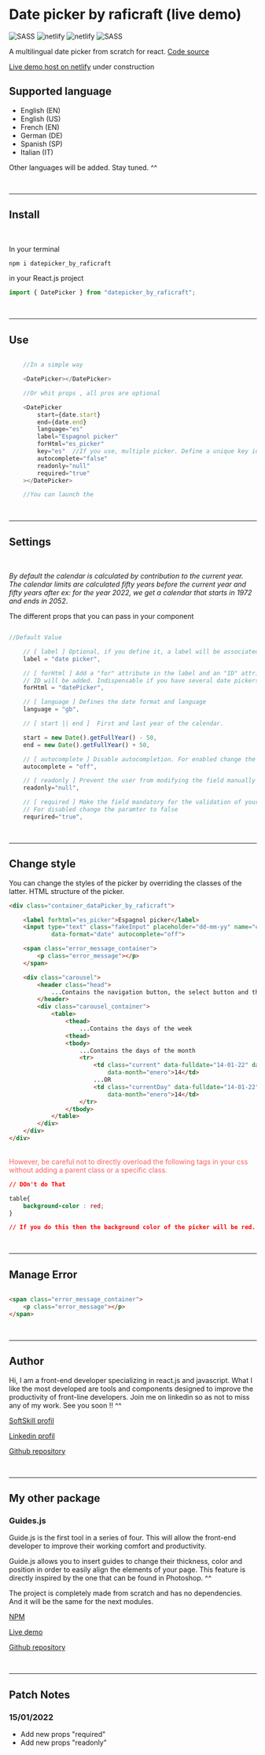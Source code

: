 # Date picker by raficraft (live demo)


![SASS](https://img.shields.io/badge/Node.js-43853D?style=for-the-badge&logo=node.js&logoColor=white)
![netlify](https://img.shields.io/badge/React-20232A?style=for-the-badge&logo=react&logoColor=61DAFB)
![netlify](https://img.shields.io/badge/JavaScript-F7DF1E?style=for-the-badge&logo=javascript&logoColor=black)
![SASS](https://img.shields.io/badge/Sass-CC6699?style=for-the-badge&logo=sass&logoColor=white) 


A multilingual date picker from scratch for react.
[Code source](https://github.com/raficraft/date_picker_by_raficraft)

[Live demo host on netlify](https://suspicious-euclid-36780f.netlify.app/) under construction

## Supported language

-  English (EN)
-  English (US)
-  French  (EN)
-  German  (DE)
-  Spanish (SP)
-  Italian (IT)

Other languages ​​will be added. Stay tuned. ^^
 
<br>

***

## Install
<br>

In your terminal

```javascript
npm i datepicker_by_raficraft
```

in your React.js project 
```javascript
import { DatePicker } from "datepicker_by_raficraft";
```

<br>

***

## Use  

```javascript

    //In a simple way

    <DatePicker></DatePicker>

    //Or whit props , all pros are optional

    <DatePicker
        start={date.start} 
        end={date.end}
        language="es"
        label="Espagnol picker"
        forHtml="es_picker"
        key="es"  //If you use, multiple picker. Define a unique key identifier
        autocomplete="false"
        readonly="null"
        required="true"
    ></DatePicker>

    //You can launch the 

```
<br>

***

## Settings
<br>


*By default the calendar is calculated by contribution to the current year. The calendar limits are calculated fifty years before the current year and fifty years after
ex: for the year 2022, we get a calendar that starts in 1972 and ends in 2052*.


The different props that you can pass in your component
<br>

```javascript

//Default Value 

    // [ label ] Optional, if you define it, a label will be associated with the input of the date picker
    label = "date picker",  

    // [ forHtml ] Add a "for" attribute in the label and an "ID" attribute in the input. If no label, only the
    // ID will be added. Indispensable if you have several date pickers on the same page. ^^
    forHtml = "datePicker", 

    // [ language ] Defines the date format and language
    language = "gb",

    // [ start || end ]  First and last year of the calendar.

    start = new Date().getFullYear() - 50,
    end = new Date().getFullYear() + 50,

    // [ autocomplete ] Disable autocompletion. For enabled change the paramters to "on"
    autocomplete = "off",  

    // [ readonly ] Prevent the user from modifying the field manually
    readonly="null", 

    // [ required ] Make the field mandatory for the validation of your form. 
    // For disabled change the paramter to false
    requrired="true",

```
<br>

***


## Change style


You can change the styles of the picker by overriding the classes of the latter. HTML structure of the picker.

```HTML
<div class="container_dataPicker_by_raficraft">

    <label forhtml="es_picker">Espagnol picker</label>
    <input type="text" class="fakeInput" placeholder="dd-mm-yy" name="es_picker" id="es_picker" 
            data-format="date" autocomplete="off">

    <span class="error_message_container">
        <p class="error_message"></p>
    </span>

    <div class="carousel">
        <header class="head">
            ...Contains the navigation button, the select button and the home button
        </header>
        <div class="carousel_container">
            <table>
                <thead>
                    ...Contains the days of the week
                <thead>
                <tbody>
                    ...Contains the days of the month 
                    <tr>
                        <td class="current" data-fulldate="14-01-22" data-year="2022" 
                            data-month="enero">14</td>
                        ...OR
                        <td class="currentDay" data-fulldate="14-01-22" data-year="2022" 
                            data-month="enero">14</td>
                    </tr>
                </tbody>
            </table>
        </div>
    </div>
</div>
``` 
<br>
<span style="color:#ff6062;">However, be careful not to directly overload the following tags in your css without adding a parent class or a specific class.</span>

<br>


```CSS
// DOn't do That 

table{
    background-color : red;
}

// If you do this then the background color of the picker will be red.

```
<br>

***

## Manage Error 

```html

<span class="error_message_container">
    <p class="error_message"></p>
</span>
```

<br>

***

## Author

Hi, I am a front-end developer specializing in react.js and javascript. What I like the most developed are tools and components designed to improve the productivity of front-line developers. Join me on linkedin so as not to miss any of my work. See you soon !! ^^

[SoftSkill profil](https://app.assessfirst.com/_/profile/d53utubs-raphael-parodi)

[Linkedin profil](https://www.linkedin.com/in/raphael-parodi-a942ab1b0/)

[Github repository](https://github.com/raficraft)

<br>

***

## My other package

### Guides.js


Guide.js is the first tool in a series of four. This will allow the front-end developer to improve their working comfort and productivity.

Guide.js allows you to insert guides to change their thickness, color and position in order to easily align the elements of your page. This feature is directly inspired by the one that can be found in Photoshop. ^^

The project is completely made from scratch and has no dependencies. And it will be the same for the next modules.

[NPM](https://www.npmjs.com/package/guides_js_by_raficraft)

[Live demo](https://flamboyant-saha-06f6cd.netlify.app/)

[Github repository](https://github.com/raficraft/guides_standAlone)

<br>

***

## Patch Notes


### 15/01/2022

-  Add new props "required"
-  Add new props "readonly"

